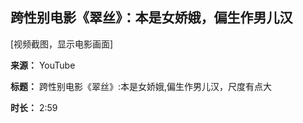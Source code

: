 ## 跨性别电影《翠丝》：本是女娇娥，偏生作男儿汉

[视频截图，显示电影画面]

**来源：** YouTube

**标题：** 跨性别电影《翠丝》:本是女娇娥,偏生作男儿汉，尺度有点大

**时长：** 2:59
